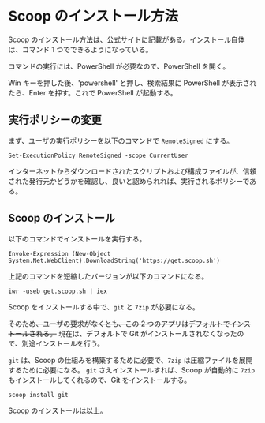 # Scoop のインストール方法
Scoop のインストール方法は、公式サイトに記載がある。インストール自体は、コマンド 1 つでできるようになっている。

コマンドの実行には、PowerShell が必要なので、PowerShell を開く。

Win キーを押した後、'powershell' と押し、検索結果に PowerShell が表示されたら、Enter を押す。これで PowerShell が起動する。

## 実行ポリシーの変更
まず、ユーザの実行ポリシーを以下のコマンドで `RemoteSigned` にする。

```console
Set-ExecutionPolicy RemoteSigned -scope CurrentUser
```

インターネットからダウンロードされたスクリプトおよび構成ファイルが、信頼された発行元かどうかを確認し、良いと認められれば、実行されるポリシーである。

## Scoop のインストール
以下のコマンドでインストールを実行する。

```console
Invoke-Expression (New-Object System.Net.WebClient).DownloadString('https://get.scoop.sh')
```

上記のコマンドを短縮したバージョンが以下のコマンドになる。
```console
iwr -useb get.scoop.sh | iex
```

Scoop をインストールする中で、`git` と `7zip` が必要になる。

~~そのため、ユーザの要求がなくとも、この 2 つのアプリはデフォルトでインストールされる。~~
現在は、デフォルトで Git がインストールされなくなったので、別途インストールを行う。

`git` は、Scoop の仕組みを構築するために必要で、`7zip` は圧縮ファイルを展開するために必要になる。
`git` さえインストールすれば、Scoop が自動的に `7zip` もインストールしてくれるので、Git をインストールする。

```console
scoop install git
```

Scoop のインストールは以上。
